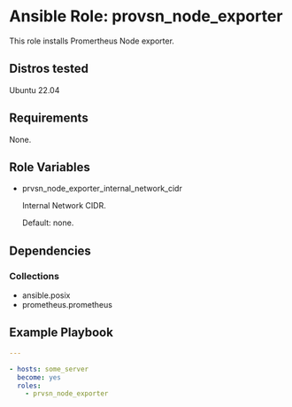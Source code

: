 # Ansible Role: provsn_node_exporter

This role installs Promertheus Node exporter.

## Distros tested

Ubuntu 22.04

## Requirements

None.

## Role Variables

- prvsn_node_exporter_internal_network_cidr

  Internal Network CIDR.

  Default: none.


## Dependencies

### Collections

- ansible.posix
- prometheus.prometheus

## Example Playbook

```yml
---

- hosts: some_server
  become: yes
  roles:
    - prvsn_node_exporter
```

